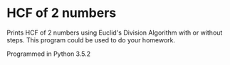 # HCF of 2 numbers

Prints HCF of 2 numbers using Euclid's Division Algorithm with or without steps. This program could be used to do your homework.

Programmed in Python 3.5.2
